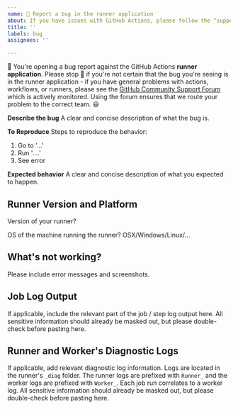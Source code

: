```yaml
---
name: 🛑 Report a bug in the runner application
about: If you have issues with GitHub Actions, please follow the "support for GitHub Actions" link, below.
title: ''
labels: bug
assignees: ''

---
```


👋 You're opening a bug report against the GitHub Actions **runner application**.  Please stop 🛑 if you're not certain that the bug you're seeing is in the runner application - if you have general problems with actions, workflows, or runners, please see the [GitHub Community Support Forum](https://github.community/c/code-to-cloud/52) which is actively monitored.  Using the forum ensures that we route your problem to the correct team.  😃

**Describe the bug**
A clear and concise description of what the bug is.

**To Reproduce**
Steps to reproduce the behavior:
1. Go to '...'
2. Run '....'
3. See error

**Expected behavior**
A clear and concise description of what you expected to happen.

## Runner Version and Platform
Version of your runner?

OS of the machine running the runner? OSX/Windows/Linux/...

## What's not working?
Please include error messages and screenshots.

## Job Log Output
If applicable, include the relevant part of the job / step log output here.  All sensitive information should already be masked out, but please double-check before pasting here.

## Runner and Worker's Diagnostic Logs
If applicable, add relevant diagnostic log information.  Logs are located in the runner's `_diag` folder. The runner logs are prefixed with `Runner_` and the worker logs are prefixed with `Worker_`. Each job run correlates to a worker log.  All sensitive information should already be masked out, but please double-check before pasting here.
